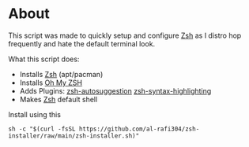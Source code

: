 # About

This script was made to quickly setup and configure [Zsh](https://www.zsh.org) as I distro hop frequently and hate the default terminal look.

What this script does:
 - Installs [Zsh](https://www.zsh.org) (apt/pacman)
 - Installs [Oh My ZSH](https://github.com/ohmyzsh/ohmyzsh/)
 - Adds Plugins: [zsh-autosuggestion](https://github.com/zsh-users/zsh-autosuggestions) [zsh-syntax-highlighting](https://github.com/zsh-users/zsh-syntax-highlighting)
 - Makes [Zsh](https://www.zsh.org) default shell
 
Install using this
```
sh -c "$(curl -fsSL https://github.com/al-rafi304/zsh-installer/raw/main/zsh-installer.sh)"
```
